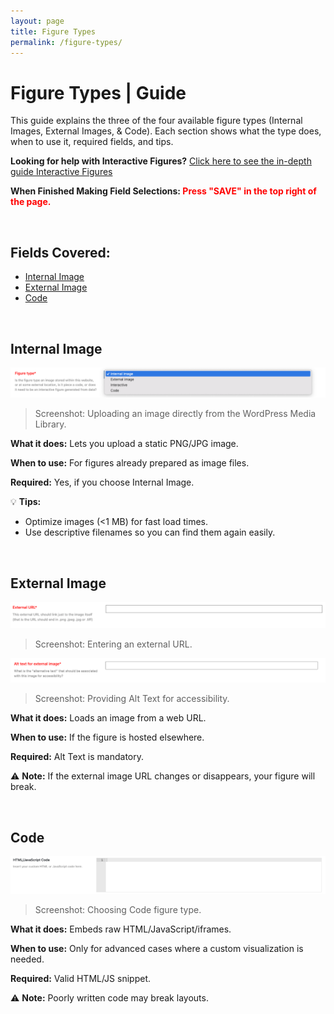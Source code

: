 ```yaml
---
layout: page
title: Figure Types
permalink: /figure-types/
---
```



# Figure Types | Guide

This guide explains the three of the four available figure types (Internal Images, External Images, & Code). Each section shows what the type does, when to use it, required fields, and tips.

**Looking for help with Interactive Figures?**
[Click here to see the in-depth guide Interactive Figures](figures_interactive.md)


**When Finished Making Field Selections: <span style="color:red;"> Press "SAVE" in the top right of the page.</span>**



&nbsp;
## Fields Covered:
- [Internal Image](#internal-image)
- [External Image](#external-image)
- [Code](#code)



&nbsp;
## Internal Image
![Internal Image](figure_types_images/internal_image.png)

> Screenshot: Uploading an image directly from the WordPress Media Library.

**What it does:** Lets you upload a static PNG/JPG image.  

**When to use:** For figures already prepared as image files.  

**Required:** Yes, if you choose Internal Image.  

💡 **Tips:**  
- Optimize images (<1 MB) for fast load times.  
- Use descriptive filenames so you can find them again easily.  


&nbsp;
## External Image
![External Image URL](figure_types_images/external_url.png)  

> Screenshot: Entering an external URL.

![External Image Alt](figure_types_images/external_alt.png)

> Screenshot: Providing Alt Text for accessibility.

**What it does:** Loads an image from a web URL.  

**When to use:** If the figure is hosted elsewhere. 

**Required:** Alt Text is mandatory.  

⚠️ **Note:** If the external image URL changes or disappears, your figure will break.  


&nbsp;
## Code
![Code](figure_types_images/code.png)

> Screenshot: Choosing Code figure type.

**What it does:** Embeds raw HTML/JavaScript/iframes.  

**When to use:** Only for advanced cases where a custom visualization is needed.  

**Required:** Valid HTML/JS snippet.  

⚠️ **Note:** Poorly written code may break layouts.  
